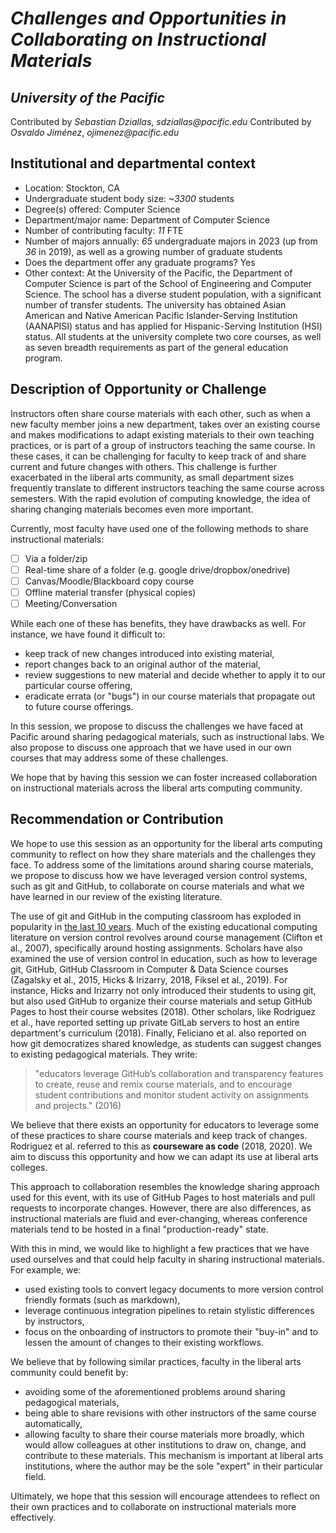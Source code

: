 # _Challenges and Opportunities in Collaborating on Instructional Materials_

## _University of the Pacific_
Contributed by _Sebastian Dziallas_, _sdziallas@pacific.edu_
Contributed by _Osvaldo Jiménez_, _ojimenez@pacific.edu_

## Institutional and departmental context

- Location: Stockton, CA
- Undergraduate student body size: _~3300_ students
- Degree(s) offered: Computer Science
- Department/major name: Department of Computer Science
- Number of contributing faculty: _11_ FTE
- Number of majors annually: _65_ undergraduate majors in 2023 (up from _36_ in 2019), as well as a growing number of graduate students
- Does the department offer any graduate programs? Yes
- Other context: At the University of the Pacific, the Department of Computer Science is part of the School of Engineering and Computer Science.
  The school has a diverse student population, with a significant number of transfer students.
  The university has obtained Asian American and Native American Pacific Islander-Serving Institution (AANAPISI) status and has applied for Hispanic-Serving Institution (HSI) status.
  All students at the university complete two core courses, as well as seven breadth requirements as part of the general education program.

## Description of Opportunity or Challenge

Instructors often share course materials with each other, such as when a new faculty member joins a new department,
takes over an existing course and makes modifications to adapt existing materials to their own teaching practices,
or is part of a group of instructors teaching the same course.
In these cases, it can be challenging for faculty to keep track of and share current and future changes with others.
This challenge is further exacerbated in the liberal arts community, as small department sizes frequently translate to different instructors teaching the same course across semesters.
With the rapid evolution of computing knowledge, the idea of sharing changing materials becomes even more important.

Currently, most faculty have used one of the following methods to share instructional materials:

- [ ] Via a folder/zip
- [ ] Real-time share of a folder (e.g. google drive/dropbox/onedrive)
- [ ] Canvas/Moodle/Blackboard copy course
- [ ] Offline material transfer (physical copies)
- [ ] Meeting/Conversation

While each one of these has benefits, they have drawbacks as well.
For instance, we have found it difficult to:

- keep track of new changes introduced into existing material,
- report changes back to an original author of the material,
- review suggestions to new material and decide whether to apply it to our particular course offering,
- eradicate errata (or "bugs") in our course materials that propagate out to future course offerings.

In this session, we propose to discuss the challenges we have faced at Pacific around sharing pedagogical materials, such as instructional labs.
We also propose to discuss one approach that we have used in our own courses that may address some of these challenges.

We hope that by having this session we can foster increased collaboration on instructional materials across the liberal arts computing community.

## Recommendation or Contribution

We hope to use this session as an opportunity for the liberal arts computing community to reflect on how they share materials and the challenges they face.
To address some of the limitations around sharing course materials,
we propose to discuss how we have leveraged version control systems, such as git and GitHub,
to collaborate on course materials and what we have learned in our review of the existing literature.

The use of git and GitHub in the computing classroom has exploded in popularity in [the last 10 years](https://education.github.com/classroom-report).
Much of the existing educational computing literature on version control revolves around course management (Clifton et al., 2007), specifically around hosting assignments.
Scholars have also examined the use of version control in education,
such as how to leverage git, GitHub, GitHub Classroom in Computer & Data Science courses (Zagalsky et al., 2015, Hicks & Irizarry, 2018, Fiksel et al., 2019).
For instance, Hicks and Irizarry not only introduced their students to using git,
but also used GitHub to organize their course materials and setup GitHub Pages to host their course websites (2018).
Other scholars, like Rodriguez et al., have reported setting up private GitLab servers to host an entire department's curriculum (2018).
Finally, Feliciano et al. also reported on how git democratizes shared knowledge, as students can suggest changes to existing pedagogical materials.
They write:
> "educators leverage GitHub’s collaboration and transparency features to create, reuse and remix course materials,
> and to encourage student contributions and monitor student activity on assignments and projects." (2016)

We believe that there exists an opportunity for educators to leverage some of these practices to share course materials and keep track of changes.
Rodriguez et al. referred to this as **courseware as code** (2018, 2020).
We aim to discuss this opportunity and how we can adapt its use at liberal arts colleges.

This approach to collaboration resembles the knowledge sharing approach used for this event, with its use of GitHub Pages to host materials and pull requests to incorporate changes.
However, there are also differences, as instructional materials are fluid and ever-changing, whereas conference materials tend to be hosted in a final "production-ready" state.

With this in mind, we would like to highlight a few practices that we have used ourselves and that could help faculty in sharing instructional materials.
For example, we:

- used existing tools to convert legacy documents to more version control friendly formats (such as markdown),
- leverage continuous integration pipelines to retain stylistic differences by instructors,
- focus on the onboarding of instructors to promote their "buy-in" and to lessen the amount of changes to their existing workflows.

We believe that by following similar practices, faculty in the liberal arts community could benefit by:

- avoiding some of the aforementioned problems around sharing pedagogical materials,
- being able to share revisions with other instructors of the same course automatically,
- allowing faculty to share their course materials more broadly,
  which would allow colleagues at other institutions to draw on, change, and contribute to these materials.
  This mechanism is important at liberal arts institutions, where the author may be the sole "expert" in their particular field.

Ultimately, we hope that this session will encourage attendees to reflect on their own practices and to collaborate on instructional materials more effectively.

